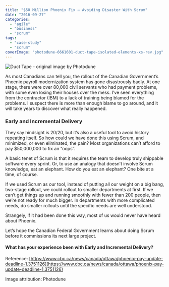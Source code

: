```yaml
---
title: "$50 Million Phoenix Fix – Avoiding Disaster With Scrum"
date: "2016-09-27"
categories: 
  - "agile"
  - "business"
  - "scrum"
tags: 
  - "case-study"
  - "scrum"
coverImage: "photodune-6661601-duct-tape-isolated-elements-xs-rev.jpg"
---
```


![Duct Tape - original image by Photodune](src/content/blog/50-million-phoenix-fix-avoiding-disaster-with-scrum/images/photodune-6661601-duct-tape-isolated-elements-xs-rev.jpg)

As most Canadians can tell you, the rollout of the Canadian Government’s Phoenix payroll modernization system has gone disastrously badly. At one stage, there were over 80,000 civil servants who had payment problems, with some even losing their houses over the mess. I’ve seen everything from the contractor (IBM) to a lack of training being blamed for the problems. I suspect there is more than enough blame to go around, and it will take years to discover what really happened.

### Early and Incremental Delivery

They say hindsight is 20/20, but it’s also a useful tool to avoid history repeating itself. So how could we have done this using Scrum, and minimized, or even eliminated, the pain? Most organizations can’t afford to pay $50,000,000 to fix an “oops”.

A basic tenet of Scrum is that it requires the team to develop truly shippable software every sprint. Or, to use an analogy that doesn’t involve Scrum knowledge, eat an elephant. How do you eat an elephant? One bite at a time, of course.

If we used Scrum as our tool, instead of putting all our weight on a big bang, two-stage rollout, we could rollout to smaller departments at first. If we can’t get things up and running smoothly with fewer than 200 people, then we’re not ready for much bigger. In departments with more complicated needs, do smaller rollouts until the specific needs are well understood.

Strangely, if it had been done this way, most of us would never have heard about Phoenix.

Let’s hope the Canadian Federal Government learns about doing Scrum before it commissions its next large project.

#### What has your experience been with Early and Incremental Delivery?

Reference: [https://www.cbc.ca/news/canada/ottawa/phoenix-pay-update-deadline-1.3751126](https://www.cbc.ca/news/canada/ottawa/phoenix-pay-update-deadline-1.3751126)

Image attribution: Photodune
